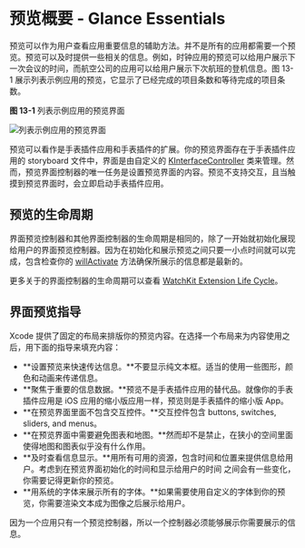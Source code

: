 # 预览概要 - Glance Essentials

预览可以作为用户查看应用重要信息的辅助方法。并不是所有的应用都需要一个预览。预览可以及时提供一些相关的信息。例如，时钟应用的预览可以给用户展示下一次会议的时间，而航空公司的应用可以给用户展示下次航班的登机信息。图 13-1 展示列表示例应用的预览，它显示了已经完成的项目条数和等待完成的项目条数。  

**图 13-1** 列表示例应用的预览界面  

![列表示例应用的预览界面](../images/glance_lister_2x.png)  

预览可以看作是手表插件应用和手表插件的扩展。你的预览界面存在于手表插件应用的 storyboard 文件中，界面是由自定义的 [KInterfaceController](https://developer.apple.com/library/prerelease/ios/documentation/WatchKit/Reference/WKInterfaceController_class/index.html#//apple_ref/occ/cl/WKInterfaceController) 类来管理。然而，预览界面控制器的唯一任务是设置预览界面的内容。预览不支持交互，且当触摸到预览界面时，会立即启动手表插件应用。

## 预览的生命周期

界面预览控制器和其他界面控制器的生命周期是相同的，除了一开始就初始化展现给用户的界面预览控制器。因为在初始化和展示预览之间只要一小点时间就可以完成，包含检查你的 [willActivate](https://developer.apple.com/library/prerelease/ios/documentation/WatchKit/Reference/WKInterfaceController_class/index.html#//apple_ref/occ/instm/WKInterfaceController/willActivate) 方法确保所展示的信息都是最新的。  

更多关于的界面控制器的生命周期可以查看 [WatchKit Extension Life Cycle](../overview/watchKit-app-architecture.md)。  

## 界面预览指导

Xcode 提供了固定的布局来排版你的预览内容。在选择一个布局来为内容使用之后，用下面的指导来填充内容：

- **设置预览来快速传达信息。**不要显示纯文本框。适当的使用一些图形，颜色和动画来传递信息。
- **聚焦于重要的信息数据。**预览不是手表插件应用的替代品。就像你的手表插件应用是 iOS 应用的缩小版应用一样，预览则是手表插件的缩小版 App。
- **在预览界面里面不包含交互控件。**交互控件包含 buttons, switches, sliders, and menus。
- **在预览界面中需要避免图表和地图。**然而却不是禁止，在狭小的空间里面使得地图和图表似乎没有什么作用。
- **及时查看信息显示。**用所有可用的资源，包含时间和位置来提供信息给用户。考虑到在预览界面初始化的时间和显示给用户的时间 之间会有一些变化，你需要记得更新你的预览。
- **用系统的字体来展示所有的字体。**如果需要使用自定义的字体到你的预览，你需要渲染文本成为图像之后展示给用户。

因为一个应用只有一个预览控制器，所以一个控制器必须能够展示你需要展示的信息。
